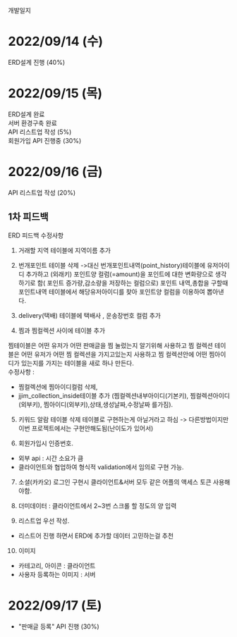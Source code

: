 
개발일지

# 2022/09/14 (수)
ERD설계 진행 (40%)

# 2022/09/15 (목)
ERD설계 완료  
서버 환경구축 완료  
API 리스트업 작성 (5%)  
회원가입 API 진행중 (30%)

# 2022/09/16 (금)
API 리스트업 작성 (20%)

## 1차 피드백
ERD 피드백 수정사항 
1. 거래할 지역 테이블에 지역이름 추가

2. 번개포인트 테이블 삭제 
->대신 번개포인트내역(point_history)테이블에 유저아이디 추가하고 (외래키)
 포인트양 컬럼(=amount)을 포인트에 대한 변화량으로 생각하기로 함( 포인트 증가량,감소량을 저장하는 컬럼으로)
포인트 내역,총합을 구할때 포인트내역 테이블에서 해당유저아이디를 찾아 포인트양 컬럼을 이용하여 뽑아낸다.

3. delivery(택배) 테이블에
택배사 , 운송장번호 컬럼 추가

4. 찜과 찜컬렉션 사이에 테이블 추가

찜테이블은 어떤 유저가 어떤 판매글을 찜 눌렀는지 알기위해 사용하고
찜 컬렉션 테이블은 어떤 유저가 어떤 찜 컬렉션을 가지고있는지 사용하고
찜 컬렉션안에 어떤 찜아이디가 있는지를 가지는 테이블을 새로 하나 만든다.  
 수정사항 :  
 - 찜컬렉션에 찜아이디컬럼 삭제,  
 - jjim_collection_inside테이블 추가 (찜컬렉션내부아이디(기본키), 찜컬렉션아이디(외부키), 찜아이디(외부키),상태,생성날짜,수정날짜 를가짐). 


5. 키워드 알람 테이블 삭제
테이블로 구현하는게 아닐거라고 하심 -> 다른방법이지만 이번 프로젝트에서는 구현안해도됨(난이도가 있어서)


6. 회원가입시 인증번호.
- 외부 api : 시간 소요가 큼
- 클라이언트와 협업하여 형식적 validation에서 임의로 구현 가능.


7. 소셜(카카오) 로그인 구현시 클라이언트&서버 모두 같은 어플의 액세스 토큰 사용해야함.


8. 더미데이터 : 클라이언트에서 2~3번 스크롤 할 정도의 양 입력


9. 리스트업 우선 작성.
- 리스트어 진행 하면서 ERD에 추가할 데이터 고민하는걸 추천


10. 이미지
- 카테고리, 아이콘 : 클라이언트
- 사용자 등록하는 이미지 : 서버


# 2022/09/17 (토)
- "판매글 등록" API 진행 (30%)
